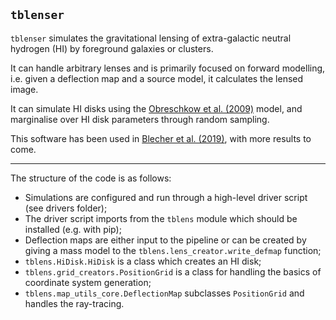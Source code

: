 ## `tblenser`

`tblenser` simulates the gravitational lensing of extra-galactic neutral hydrogen (HI) by foreground galaxies or clusters. 

It can handle arbitrary lenses and is primarily focused on forward modelling, i.e. given a deflection map and a source model, it calculates the lensed image. 

It can simulate HI disks using the [Obreschkow et al. (2009)](https://arxiv.org/abs/0901.2526) model, and marginalise over HI disk parameters through random sampling.

This software has been used in [Blecher et al. (2019)](https://doi.org/10.1093/mnras/stz224), with more results to come.

---

The structure of the code is as follows:

- Simulations are configured and run through a high-level driver script (see drivers folder);
- The driver script imports from the `tblens` module which should be installed (e.g. with pip);
- Deflection maps are either input to the pipeline or can be created by giving a mass model to the `tblens.lens_creator.write_defmap` function;
- `tblens.HiDisk.HiDisk` is a class which creates an HI disk;
- `tblens.grid_creators.PositionGrid` is a class for handling the basics of coordinate system generation;
- `tblens.map_utils_core.DeflectionMap` subclasses `PositionGrid` and handles the ray-tracing.
